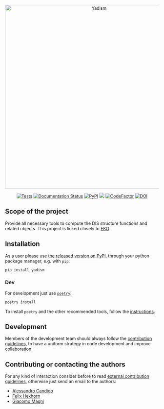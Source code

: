 <p align="center">
  <a href="https://yadism.readthedocs.io/en/latest/"><img alt="Yadism" src="https://raw.githubusercontent.com/NNPDF/yadism/master/docs/_assets/logo/logo.png" width=600></a>
</p>

<p align="center">
  <a href='https://github.com/NNPDF/yadism/actions/workflows/unittests.yml'><img alt="Tests" src='https://github.com/NNPDF/yadism/actions/workflows/unittests.yml/badge.svg' /></a>
  <a href='https://yadism.readthedocs.io/en/latest/?badge=latest'><img src='https://readthedocs.org/projects/yadism/badge/?version=latest' alt='Documentation Status' /></a>
  <a href="https://pypi.org/project/yadism/"><img alt="PyPI" src="https://img.shields.io/pypi/v/yadism"/></a>
  <a href="https://codecov.io/gh/NNPDF/yadism"><img src="https://codecov.io/gh/NNPDF/yadism/branch/master/graph/badge.svg?token=qgCFyUQ6oG" /></a>
  <a href="https://www.codefactor.io/repository/github/nnpdf/yadism"><img src="https://www.codefactor.io/repository/github/nnpdf/yadism/badge?s=e5a00668b58574b5b056e1aca01c7b25d2c203f8" alt="CodeFactor" /></a>
  <a href="https://zenodo.org/badge/latestdoi/219968694"><img src="https://zenodo.org/badge/219968694.svg" alt="DOI"></a>
</p>

## Scope of the project

Provide all necessary tools to compute the DIS structure functions and related objects. This project is linked closely to [EKO](https://github.com/NNPDF/eko).

## Installation

As a user please use [the released version on PyPI](https://pypi.org/project/yadism/),
through your python package manager, e.g. with `pip`:

```sh
pip install yadism
```

### Dev

For development just use [`poetry`](https://python-poetry.org/):

```sh
poetry install
```

To install `poetry` and the other recommended tools, follow the
[instructions](.github/CONTRIBUTING.md#development-tools).

## Development

Members of the development team should always follow the [contribution
guidelines](.github/contributing.md), to have a uniform strategy in code
development and improve collaboration.

## Contributing or contacting the authors

For any kind of interaction consider before to read [external contribution
guidelines](.github/contributing.md#external-contributions), otherwise just send
an email to the authors:

- [Alessandro Candido](mailto:alessandro.candido@mi.infn.it)
- [Felix Hekhorn](mailto:felix.hekhorn@mi.infn.it)
- [Giacomo Magni](mailto:gmagni@nikhef.nl)
